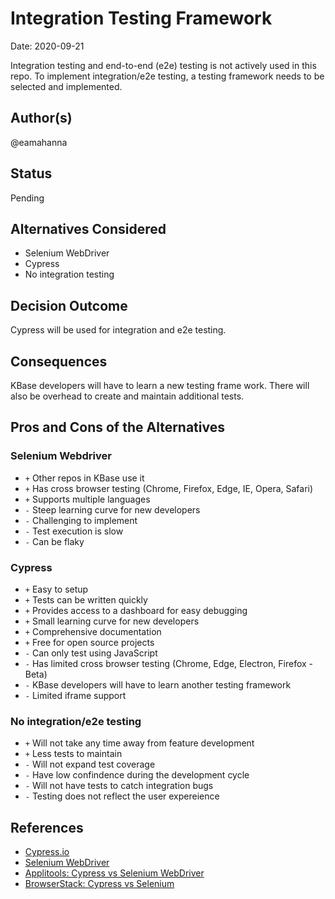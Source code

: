 # Integration Testing Framework

Date: 2020-09-21

Integration testing and end-to-end (e2e) testing is not actively used in this repo. To implement integration/e2e testing, a testing framework needs to be selected and implemented.

## Author(s)

@eamahanna

## Status

Pending

## Alternatives Considered

* Selenium WebDriver
* Cypress
* No integration testing

## Decision Outcome

Cypress will be used for integration and e2e testing.

## Consequences

KBase developers will have to learn a new testing frame work. There will also be overhead to create and maintain additional tests.

## Pros and Cons of the Alternatives

### Selenium Webdriver

* `+` Other repos in KBase use it
* `+` Has cross browser testing (Chrome, Firefox, Edge, IE, Opera, Safari)
* `+` Supports multiple languages
* `-` Steep learning curve for new developers
* `-` Challenging to implement
* `-` Test execution is slow
* `-` Can be flaky

### Cypress

* `+` Easy to setup
* `+` Tests can be written quickly
* `+` Provides access to a dashboard for easy debugging
* `+` Small learning curve for new developers
* `+` Comprehensive documentation
* `+` Free for open source projects
* `-` Can only test using JavaScript
* `-` Has limited cross browser testing (Chrome, Edge, Electron, Firefox - Beta)
* `-` KBase developers will have to learn another testing framework
* `-` Limited iframe support

### No integration/e2e testing

* `+` Will not take any time away from feature development
* `+` Less tests to maintain
* `-` Will not expand test coverage
* `-` Have low confindence during the development cycle
* `-` Will not have tests to catch integration bugs
* `-` Testing does not reflect the user expereience

## References

* [Cypress.io](https://www.cypress.io/)
* [Selenium WebDriver](https://www.selenium.dev/documentation/en/webdriver/)
* [Applitools: Cypress vs Selenium WebDriver](https://applitools.com/blog/cypress-vs-selenium-webdriver-better-or-just-different/)
* [BrowserStack: Cypress vs Selenium](https://www.browserstack.com/guide/cypress-vs-selenium)
